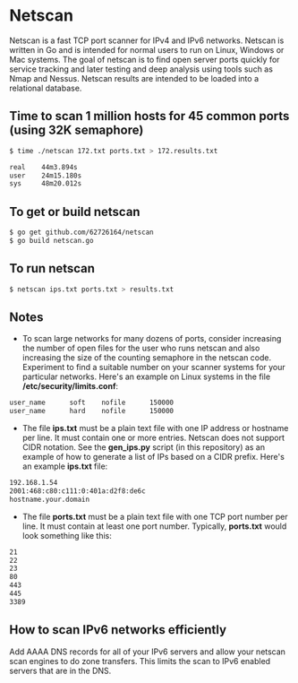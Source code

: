# Netscan

Netscan is a fast TCP port scanner for IPv4 and IPv6 networks. Netscan is written in Go and is intended for normal users to run on Linux, Windows or Mac systems. The goal of netscan is to find open server ports quickly for service tracking and later testing and deep analysis using tools such as Nmap and Nessus. Netscan results are intended to be loaded into a relational database.

## Time to scan 1 million hosts for 45 common ports (using 32K semaphore)

```bash
$ time ./netscan 172.txt ports.txt > 172.results.txt

real    44m3.894s
user    24m15.180s
sys     48m20.012s

```

## To get or build netscan

```bash
$ go get github.com/62726164/netscan
$ go build netscan.go
```

## To run netscan

```bash
$ netscan ips.txt ports.txt > results.txt
```

## Notes

* To scan large networks for many dozens of ports, consider increasing the number of open files for the user who runs netscan and also increasing the size of the counting semaphore in the netscan code. Experiment to find a suitable number on your scanner systems for your particular networks. Here's an example on Linux systems in the file __/etc/security/limits.conf__:

```bash
user_name      soft    nofile      150000
user_name      hard    nofile      150000
```

* The file __ips.txt__ must be a plain text file with one IP address or hostname per line. It must contain one or more entries. Netscan does not support CIDR notation. See the __gen_ips.py__ script (in this repository) as an example of how to generate a list of IPs based on a CIDR prefix. Here's an example __ips.txt__ file:

```bash
192.168.1.54
2001:468:c80:c111:0:401a:d2f8:de6c
hostname.your.domain
```
* The file __ports.txt__ must be a plain text file with one TCP port number per line. It must contain at least one port number. Typically, __ports.txt__ would look something like this:

```bash
21
22
23
80
443
445
3389
```

## How to scan IPv6 networks efficiently

Add AAAA DNS records for all of your IPv6 servers and allow your netscan scan engines to do zone transfers. This limits the scan to IPv6 enabled servers that are in the DNS. 

